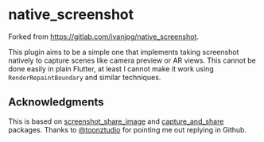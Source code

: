 # native_screenshot

Forked from https://gitlab.com/ivanjpg/native_screenshot.

This plugin aims to be a simple one that implements taking screenshot natively to capture scenes like camera preview or AR views. This cannot be done easily in plain Flutter, at least I cannot make it work using `RenderRepaintBoundary` and similar techniques.

## Acknowledgments
This is based on [screenshot_share_image](https://pub.dev/packages/screenshot_share_image) and [capture_and_share](https://pub.dev/packages/capture_and_share) packages. Thanks to [@toonztudio](https://github.com/toonztudio) for pointing me out replying in Github.

